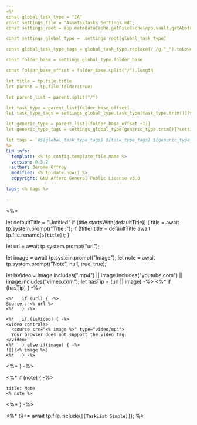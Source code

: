 ```yaml
---
<%*
const global_task_type = "IA"
const settings_file = "Assets/Tasks Settings.md";
const settings_root = app.metadataCache.getFileCache(app.vault.getAbstractFileByPath(settings_file)).frontmatter;

const settings_global_type =  settings_root[global_task_type]

const global_task_type_tags = global_task_type.replace(/ /g,"_").toLowerCase()

const folder_base = settings_global_type.folder_base

const folder_base_offset = folder_base.split("/").length

let title = tp.file.title
let parent = tp.file.folder(true)

let parent_list = parent.split("/")

let task_type = parent_list[folder_base_offset]
let task_type_tags = settings_global_type.task_type[task_type.trim()]?settings_global_type.task_type[task_type.trim()].tags:""

let generic_type = parent_list[(folder_base_offset +1)]
let generic_type_tags = settings_global_type[generic_type.trim()]?settings_global_type[generic_type.trim()].tags:""

let tags = `#${global_task_type_tags} ${task_type_tags} ${generic_type_tags}`.replace(/#/g,"")
%>
ELN info:
  template: <% tp.config.template_file.name %>
  version: 0.3.2
  author: Jerome Offroy
  modified: <% tp.date.now() %>
  copyright: GNU Affero General Public License v3.0

tags: <% tags %>

---
```

<%*

let defaultTitle = "Untitled"
if (title.startsWith(defaultTitle)) {
  title = await tp.system.prompt("Title :");
  if (!title) title = defaultTitle
  await tp.file.rename(`${title}`);
}

let url = await tp.system.prompt("url");

let image = await tp.system.prompt("Image");
let note = await tp.system.prompt("Note", null, true, true);

let isVideo = image.includes(".mp4") || image.includes("youtube.com") || image.includes("vimeo.com");
let hasTip = (url || image)
-%>
<%* if (hasTip) { -%>

````ad-tip
<%*   if (url) { -%>
Source : <% url %>
<%*   } -%>

<%*   if (isVideo) { -%>
<video controls>
  <source src="<% image %>" type="video/mp4">
  Your browser does not support the video tag.
</video>
<%*   } else if(image) { -%>
![](<% image %>)
<%*   } -%>
````
<%* } -%>

<%* if (note) { -%>
````ad-note
title: Note
<% note %>

````
<%* } -%>

<%*
tR+= await tp.file.include(`[[TaskList Simple]]`);
%>

